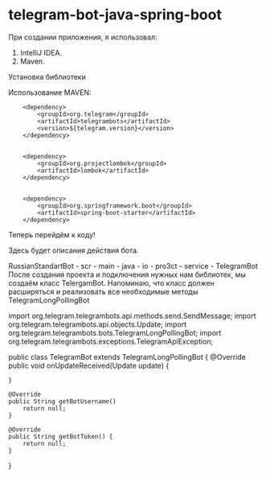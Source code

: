 # telegram-bot-java-spring-boot
При создании приложения, я использовал:

1. IntelliJ IDEA.
2. Maven.

Установка библиотеки 

Использование MAVEN: 

        <dependency>
			<groupId>org.telegram</groupId>
			<artifactId>telegrambots</artifactId>
			<version>${telegram.version}</version>
		</dependency>
        
        
        <dependency>
			<groupId>org.projectlombok</groupId>
			<artifactId>lombok</artifactId>
		</dependency>
        
        
        <dependency>
			<groupId>org.springframework.boot</groupId>
			<artifactId>spring-boot-starter</artifactId>
		</dependency>
        
        
        
Теперь перейдём к коду! 

Здесь будет описания действия бота. 


RussianStandartBot - scr - main - java - io  - pro3ct - service - TelegramBot
После создания проекта и подключения нужных нам библиотек, мы создаём класс TelergamBot. Напоминаю, 
что класс должен расширяться и реализовать все необходимые методы TelegramLongPollingBot

import org.telegram.telegrambots.api.methods.send.SendMessage;
import org.telegram.telegrambots.api.objects.Update;
import org.telegram.telegrambots.bots.TelegramLongPollingBot;
import org.telegram.telegrambots.exceptions.TelegramApiException;

public class TelegramBot extends TelegramLongPollingBot {
    @Override
    public void onUpdateReceived(Update update) {
        
    }

    @Override
    public String getBotUsername() 
        return null;
    }

    @Override
    public String getBotToken() {     
        return null;
    }
}
